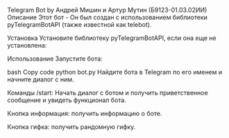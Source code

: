 Telegram Bot by Андрей Мишин и Артур Мутин (Б9123-01.03.02ИИ)
Описание
Этот бот - Он был создан с использованием библиотеки pyTelegramBotAPI (также известной как telebot).

Установка
Установите библиотеку pyTelegramBotAPI, если она еще не установлена:

Использование
Запустите бота:

bash
Copy code
python bot.py
Найдите бота в Telegram по его именем и начните диалог с ним.


Команды
/start: Начать диалог с ботом и получить приветственное сообщение и увидеть функционал бота.

Кнопка информация: получить информацию о боте.

Кнопка гифка: получить рандомную гифку.